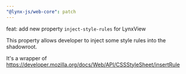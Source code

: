 ```yaml
---
"@lynx-js/web-core": patch
---
```


feat: add new property `inject-style-rules` for LynxView

This property allows developer to inject some style rules into the shadowroot.

It's a wrapper of https://developer.mozilla.org/docs/Web/API/CSSStyleSheet/insertRule
